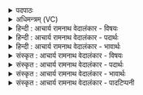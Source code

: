 <details><summary>पदपाठः</summary>

आ꣢। इ꣡न्दु꣢꣯म्। इ꣡न्द्रा꣢꣯य। सि꣣ञ्चत। पि꣡बा꣢꣯ति। सो꣣म्य꣢म्। म꣡धु꣢꣯। प्र। रा꣡धाँ꣢꣯सि। चो꣣दयते। महित्वना꣢। ३८६।
</details>

<details><summary>अधिमन्त्रम् (VC)</summary>

- इन्द्रः
- विश्वमना वैयश्वः
- उष्णिक्
- ऋषभः
- ऐन्द्रं काण्डम्
</details>

<details><summary>हिन्दी : आचार्य रामनाथ वेदालंकार - विषयः</summary>

अगले मन्त्र में इन्द्र को सोममिश्रित मधु समर्पित करने की प्रेरणा की गयी है।
</details>

<details><summary>हिन्दी : आचार्य रामनाथ वेदालंकार - पदार्थः</summary>

पदार्थान्वयभाषाः -  हे मनुष्यो ! तुम (इन्द्राय) परमैश्वर्ययुक्त जगत्पति परमात्मा के लिए (इन्दुम्) ज्ञान-कर्म-रूप सोमरस को (आ सिञ्चत) सींचो, समर्पित करो। वह (सोम्यम्) ज्ञान-कर्म-रूप सोम से युक्त (मधु) उपासनारूप मधु को (पिबाति) पीता है। इस प्रकार पूजा किया हुआ वह, पूजक को (महित्वना) अपनी महिमा से (राधांसि) सफलताएँ (चोदयते) प्रदान करता है ॥६॥
</details>

<details><summary>हिन्दी : आचार्य रामनाथ वेदालंकार - भावार्थः</summary>

भावार्थभाषाः -  जैसे यज्ञ में सोमरस को मधु में मिलाकर होम करते हैं, वैसे ही हमें अपने ज्ञान-कर्मरूप सोमरस को उपासनारूप मधु में मिलाकर परमेश्वर के प्रति उसका होम करना चाहिए। उससे वह अपने उपासक को बल प्रदान करके उसे सफलता की सीढ़ी पर चढ़ा देता है ॥६॥
</details>

<details><summary>संस्कृत : आचार्य रामनाथ वेदालंकार - विषयः</summary>

अथेन्द्राय सोममिश्रितं मधु समर्पयितुं प्रेरयति।
</details>

<details><summary>संस्कृत : आचार्य रामनाथ वेदालंकार - पदार्थः</summary>

पदार्थान्वयभाषाः -  हे मानवाः ! यूयम् (इन्द्राय) परमैश्वर्ययुक्ताय जगत्पतये परमात्मने (इन्दुम्) ज्ञानकर्मरूपं सोमरसम् (आ सिञ्चत) प्रक्षारयत, समर्पयत। सः (सोम्यम्) ज्ञानकर्मरूपसोममयम्। अत्र ‘सोममर्हति यः। अ० ४।४।१३७’ इति प्रकरणे ‘मये च। अ० ४।४।१३८’ इत्यनेन सोमशब्दान्मयडर्थे यः। (मधु) उपासनारूपं मधुरं माक्षिकम् (पिबाति) पिबति। पा धातोर्लेटि रूपम्। एवं पूजितः स पूजकाय (महित्वना) स्वमहिम्ना राधांसि साफल्यानि। राध संसिद्धौ धातोः असुन् प्रत्ययः। (प्र चोदयते) प्रेरयति, प्रयच्छति ॥६॥
</details>

<details><summary>संस्कृत : आचार्य रामनाथ वेदालंकार - भावार्थः</summary>

भावार्थभाषाः -  यथा यज्ञे सोमरसं मधुनि संमिश्र्य। तस्य होमं कुर्वन्ति तथैवास्माभिः स्वकीयं ज्ञानकर्माख्यं सोमरसम् उपासनारूपे मधुनि संमिश्र्य परमेश्वराय तद्धोमः कार्यः। तेन स स्वोपासकाय बलं प्रदाय तं सफलतायाः सोपानमधिरोहयति ॥६॥
</details>

<details><summary>संस्कृत : आचार्य रामनाथ वेदालंकार - पादटिप्पनी</summary>

टिप्पणी:   १. ऋ० ८।२४।१३, ‘प्र राधांसि चोदयते’ इत्यत्र ‘प्र राधसा चोदयाते’ इति पाठः। साम० १५०९।
</details>